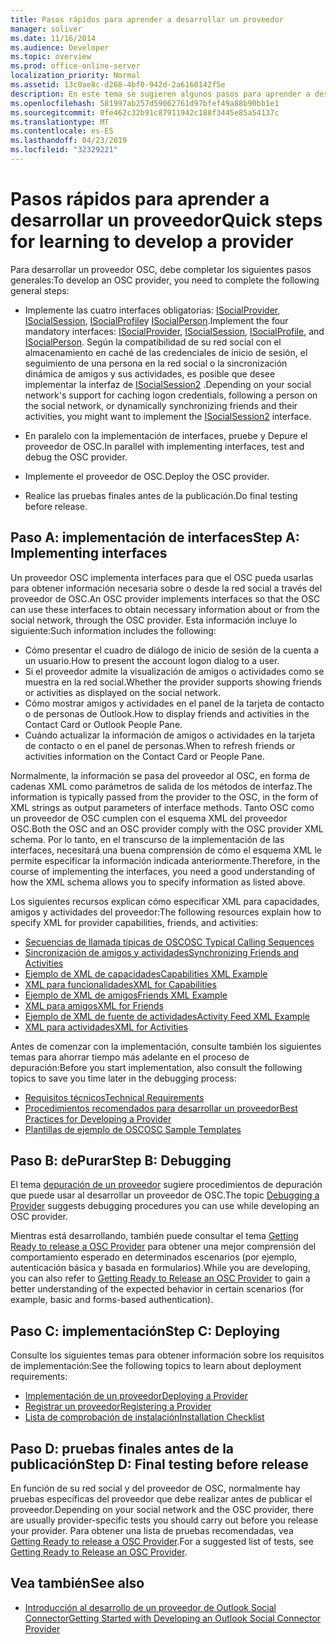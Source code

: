 ```yaml
---
title: Pasos rápidos para aprender a desarrollar un proveedor
manager: soliver
ms.date: 11/16/2014
ms.audience: Developer
ms.topic: overview
ms.prod: office-online-server
localization_priority: Normal
ms.assetid: 13c0ae8c-d268-4bf0-942d-2a6160142f5e
description: En este tema se sugieren algunos pasos para aprender a desarrollar un proveedor de Outlook Social Connector (OSC).
ms.openlocfilehash: 581997ab257d59062761d97bfef49a88b90bb1e1
ms.sourcegitcommit: 8fe462c32b91c87911942c188f3445e85a54137c
ms.translationtype: MT
ms.contentlocale: es-ES
ms.lasthandoff: 04/23/2019
ms.locfileid: "32329221"
---
```

# <a name="quick-steps-for-learning-to-develop-a-provider"></a><span data-ttu-id="36a02-103">Pasos rápidos para aprender a desarrollar un proveedor</span><span class="sxs-lookup"><span data-stu-id="36a02-103">Quick steps for learning to develop a provider</span></span>

<span data-ttu-id="36a02-104">Para desarrollar un proveedor OSC, debe completar los siguientes pasos generales:</span><span class="sxs-lookup"><span data-stu-id="36a02-104">To develop an OSC provider, you need to complete the following general steps:</span></span>
  
- <span data-ttu-id="36a02-105">Implemente las cuatro interfaces obligatorias: [ISocialProvider](isocialprovideriunknown.md), [ISocialSession](isocialsessioniunknown.md), [ISocialProfile](isocialprofileisocialperson.md)y [ISocialPerson](isocialpersoniunknown.md).</span><span class="sxs-lookup"><span data-stu-id="36a02-105">Implement the four mandatory interfaces: [ISocialProvider](isocialprovideriunknown.md), [ISocialSession](isocialsessioniunknown.md), [ISocialProfile](isocialprofileisocialperson.md), and [ISocialPerson](isocialpersoniunknown.md).</span></span> <span data-ttu-id="36a02-106">Según la compatibilidad de su red social con el almacenamiento en caché de las credenciales de inicio de sesión, el seguimiento de una persona en la red social o la sincronización dinámica de amigos y sus actividades, es posible que desee implementar la interfaz de [ISocialSession2](isocialsession2iunknown.md) .</span><span class="sxs-lookup"><span data-stu-id="36a02-106">Depending on your social network's support for caching logon credentials, following a person on the social network, or dynamically synchronizing friends and their activities, you might want to implement the [ISocialSession2](isocialsession2iunknown.md) interface.</span></span> 
    
- <span data-ttu-id="36a02-107">En paralelo con la implementación de interfaces, pruebe y Depure el proveedor de OSC.</span><span class="sxs-lookup"><span data-stu-id="36a02-107">In parallel with implementing interfaces, test and debug the OSC provider.</span></span> 

- <span data-ttu-id="36a02-108">Implemente el proveedor de OSC.</span><span class="sxs-lookup"><span data-stu-id="36a02-108">Deploy the OSC provider.</span></span>  

- <span data-ttu-id="36a02-109">Realice las pruebas finales antes de la publicación.</span><span class="sxs-lookup"><span data-stu-id="36a02-109">Do final testing before release.</span></span>
    
## <a name="step-a-implementing-interfaces"></a><span data-ttu-id="36a02-110">Paso A: implementación de interfaces</span><span class="sxs-lookup"><span data-stu-id="36a02-110">Step A: Implementing interfaces</span></span>

<span data-ttu-id="36a02-111">Un proveedor OSC implementa interfaces para que el OSC pueda usarlas para obtener información necesaria sobre o desde la red social a través del proveedor de OSC.</span><span class="sxs-lookup"><span data-stu-id="36a02-111">An OSC provider implements interfaces so that the OSC can use these interfaces to obtain necessary information about or from the social network, through the OSC provider.</span></span> <span data-ttu-id="36a02-112">Esta información incluye lo siguiente:</span><span class="sxs-lookup"><span data-stu-id="36a02-112">Such information includes the following:</span></span>
  
- <span data-ttu-id="36a02-113">Cómo presentar el cuadro de diálogo de inicio de sesión de la cuenta a un usuario.</span><span class="sxs-lookup"><span data-stu-id="36a02-113">How to present the account logon dialog to a user.</span></span>    
- <span data-ttu-id="36a02-114">Si el proveedor admite la visualización de amigos o actividades como se muestra en la red social.</span><span class="sxs-lookup"><span data-stu-id="36a02-114">Whether the provider supports showing friends or activities as displayed on the social network.</span></span>    
- <span data-ttu-id="36a02-115">Cómo mostrar amigos y actividades en el panel de la tarjeta de contacto o de personas de Outlook.</span><span class="sxs-lookup"><span data-stu-id="36a02-115">How to display friends and activities in the Contact Card or Outlook People Pane.</span></span>     
- <span data-ttu-id="36a02-116">Cuándo actualizar la información de amigos o actividades en la tarjeta de contacto o en el panel de personas.</span><span class="sxs-lookup"><span data-stu-id="36a02-116">When to refresh friends or activities information on the Contact Card or People Pane.</span></span>
    
<span data-ttu-id="36a02-117">Normalmente, la información se pasa del proveedor al OSC, en forma de cadenas XML como parámetros de salida de los métodos de interfaz.</span><span class="sxs-lookup"><span data-stu-id="36a02-117">The information is typically passed from the provider to the OSC, in the form of XML strings as output parameters of interface methods.</span></span> <span data-ttu-id="36a02-118">Tanto OSC como un proveedor de OSC cumplen con el esquema XML del proveedor OSC.</span><span class="sxs-lookup"><span data-stu-id="36a02-118">Both the OSC and an OSC provider comply with the OSC provider XML schema.</span></span> <span data-ttu-id="36a02-119">Por lo tanto, en el transcurso de la implementación de las interfaces, necesitará una buena comprensión de cómo el esquema XML le permite especificar la información indicada anteriormente.</span><span class="sxs-lookup"><span data-stu-id="36a02-119">Therefore, in the course of implementing the interfaces, you need a good understanding of how the XML schema allows you to specify information as listed above.</span></span> 

<span data-ttu-id="36a02-120">Los siguientes recursos explican cómo especificar XML para capacidades, amigos y actividades del proveedor:</span><span class="sxs-lookup"><span data-stu-id="36a02-120">The following resources explain how to specify XML for provider capabilities, friends, and activities:</span></span>
  
- [<span data-ttu-id="36a02-121">Secuencias de llamada típicas de OSC</span><span class="sxs-lookup"><span data-stu-id="36a02-121">OSC Typical Calling Sequences</span></span>](osc-typical-calling-sequences.md)    
- [<span data-ttu-id="36a02-122">Sincronización de amigos y actividades</span><span class="sxs-lookup"><span data-stu-id="36a02-122">Synchronizing Friends and Activities</span></span>](synchronizing-friends-and-activities.md)    
- [<span data-ttu-id="36a02-123">Ejemplo de XML de capacidades</span><span class="sxs-lookup"><span data-stu-id="36a02-123">Capabilities XML Example</span></span>](capabilities-xml-example.md)   
- [<span data-ttu-id="36a02-124">XML para funcionalidades</span><span class="sxs-lookup"><span data-stu-id="36a02-124">XML for Capabilities</span></span>](xml-for-capabilities.md)    
- [<span data-ttu-id="36a02-125">Ejemplo de XML de amigos</span><span class="sxs-lookup"><span data-stu-id="36a02-125">Friends XML Example</span></span>](friends-xml-example.md)    
- [<span data-ttu-id="36a02-126">XML para amigos</span><span class="sxs-lookup"><span data-stu-id="36a02-126">XML for Friends</span></span>](xml-for-friends.md)   
- [<span data-ttu-id="36a02-127">Ejemplo de XML de fuente de actividades</span><span class="sxs-lookup"><span data-stu-id="36a02-127">Activity Feed XML Example</span></span>](activity-feed-xml-example.md)   
- [<span data-ttu-id="36a02-128">XML para actividades</span><span class="sxs-lookup"><span data-stu-id="36a02-128">XML for Activities</span></span>](xml-for-activities.md)
    
<span data-ttu-id="36a02-129">Antes de comenzar con la implementación, consulte también los siguientes temas para ahorrar tiempo más adelante en el proceso de depuración:</span><span class="sxs-lookup"><span data-stu-id="36a02-129">Before you start implementation, also consult the following topics to save you time later in the debugging process:</span></span>
  
- [<span data-ttu-id="36a02-130">Requisitos técnicos</span><span class="sxs-lookup"><span data-stu-id="36a02-130">Technical Requirements</span></span>](technical-requirements.md)    
- [<span data-ttu-id="36a02-131">Procedimientos recomendados para desarrollar un proveedor</span><span class="sxs-lookup"><span data-stu-id="36a02-131">Best Practices for Developing a Provider</span></span>](best-practices-for-developing-a-provider.md)    
- [<span data-ttu-id="36a02-132">Plantillas de ejemplo de OSC</span><span class="sxs-lookup"><span data-stu-id="36a02-132">OSC Sample Templates</span></span>](osc-sample-templates.md)
    
## <a name="step-b-debugging"></a><span data-ttu-id="36a02-133">Paso B: dePurar</span><span class="sxs-lookup"><span data-stu-id="36a02-133">Step B: Debugging</span></span>

<span data-ttu-id="36a02-134">El tema [depuración de un proveedor](debugging-a-provider.md) sugiere procedimientos de depuración que puede usar al desarrollar un proveedor de OSC.</span><span class="sxs-lookup"><span data-stu-id="36a02-134">The topic [Debugging a Provider](debugging-a-provider.md) suggests debugging procedures you can use while developing an OSC provider.</span></span> 
  
<span data-ttu-id="36a02-135">Mientras está desarrollando, también puede consultar el tema [Getting Ready to release a OSC Provider](getting-ready-to-release-an-osc-provider.md) para obtener una mejor comprensión del comportamiento esperado en determinados escenarios (por ejemplo, autenticación básica y basada en formularios).</span><span class="sxs-lookup"><span data-stu-id="36a02-135">While you are developing, you can also refer to [Getting Ready to Release an OSC Provider](getting-ready-to-release-an-osc-provider.md) to gain a better understanding of the expected behavior in certain scenarios (for example, basic and forms-based authentication).</span></span> 
  
## <a name="step-c-deploying"></a><span data-ttu-id="36a02-136">Paso C: implementación</span><span class="sxs-lookup"><span data-stu-id="36a02-136">Step C: Deploying</span></span>

<span data-ttu-id="36a02-137">Consulte los siguientes temas para obtener información sobre los requisitos de implementación:</span><span class="sxs-lookup"><span data-stu-id="36a02-137">See the following topics to learn about deployment requirements:</span></span>
  
- [<span data-ttu-id="36a02-138">Implementación de un proveedor</span><span class="sxs-lookup"><span data-stu-id="36a02-138">Deploying a Provider</span></span>](deploying-a-provider.md)    
- [<span data-ttu-id="36a02-139">Registrar un proveedor</span><span class="sxs-lookup"><span data-stu-id="36a02-139">Registering a Provider</span></span>](registering-a-provider.md)   
- [<span data-ttu-id="36a02-140">Lista de comprobación de instalación</span><span class="sxs-lookup"><span data-stu-id="36a02-140">Installation Checklist</span></span>](installation-checklist.md)
    
## <a name="step-d-final-testing-before-release"></a><span data-ttu-id="36a02-141">Paso D: pruebas finales antes de la publicación</span><span class="sxs-lookup"><span data-stu-id="36a02-141">Step D: Final testing before release</span></span>

<span data-ttu-id="36a02-142">En función de su red social y del proveedor de OSC, normalmente hay pruebas específicas del proveedor que debe realizar antes de publicar el proveedor.</span><span class="sxs-lookup"><span data-stu-id="36a02-142">Depending on your social network and the OSC provider, there are usually provider-specific tests you should carry out before you release your provider.</span></span> <span data-ttu-id="36a02-143">Para obtener una lista de pruebas recomendadas, vea [Getting Ready to release a OSC Provider](getting-ready-to-release-an-osc-provider.md).</span><span class="sxs-lookup"><span data-stu-id="36a02-143">For a suggested list of tests, see [Getting Ready to Release an OSC Provider](getting-ready-to-release-an-osc-provider.md).</span></span>
  
## <a name="see-also"></a><span data-ttu-id="36a02-144">Vea también</span><span class="sxs-lookup"><span data-stu-id="36a02-144">See also</span></span>

- [<span data-ttu-id="36a02-145">Introducción al desarrollo de un proveedor de Outlook Social Connector</span><span class="sxs-lookup"><span data-stu-id="36a02-145">Getting Started with Developing an Outlook Social Connector Provider</span></span>](getting-started-with-developing-an-outlook-social-connector-provider.md)

